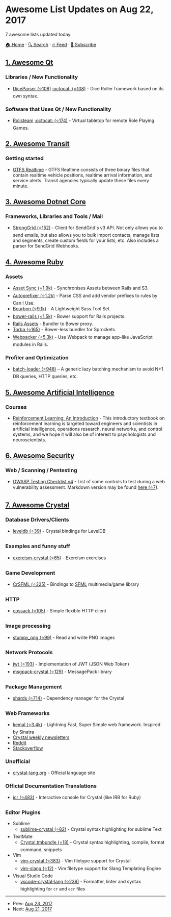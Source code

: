 # Awesome List Updates on Aug 22, 2017

7 awesome lists updated today.

[🏠 Home](/README.md) · [🔍 Search](https://www.trackawesomelist.com/search/) · [🔥 Feed](https://www.trackawesomelist.com/rss.xml) · [📮 Subscribe](https://trackawesomelist.us17.list-manage.com/subscribe?u=d2f0117aa829c83a63ec63c2f&id=36a103854c)



## [1. Awesome Qt](/content/JesseTG/awesome-qt/README.md)

### Libraries / New Functionality

*   [DiceParser (⭐108)](https://github.com/Rolisteam/DiceParser) [:octocat: (⭐108)](https://github.com/Rolisteam/DiceParser) - Dice Roller framework based on its own syntax.

### Software that Uses Qt / New Functionality

*   [Rolisteam](http://www.rolisteam.org) [:octocat: (⭐174)](https://github.com/Rolisteam/rolisteam) - Virtual tabletop for remote Role Playing Games.

## [2. Awesome Transit](/content/CUTR-at-USF/awesome-transit/README.md)

### Getting started

*   [GTFS Realtime](https://developers.google.com/transit/gtfs-realtime/) - GTFS Realtime consists of three binary files that contain realtime vehicle positions, realtime arrival information, and service alerts. Transit agencies typically update these files every minute.

## [3. Awesome Dotnet Core](/content/thangchung/awesome-dotnet-core/README.md)

### Frameworks, Libraries and Tools / Mail

*   [StrongGrid (⭐152)](https://github.com/Jericho/StrongGrid) - Client for SendGrid's v3 API. Not only allows you to send emails, but also allows you to bulk import contacts, manage lists and segments, create custom fields for your lists, etc. Also includes a parser for SendGrid Webhooks.

## [4. Awesome Ruby](/content/markets/awesome-ruby/README.md)

### Assets

*   [Asset Sync (⭐1.9k)](https://github.com/AssetSync/asset_sync) - Synchronises Assets between Rails and S3.
*   [Autoprefixer (⭐1.2k)](https://github.com/ai/autoprefixer-rails) - Parse CSS and add vendor prefixes to rules by Can I Use.
*   [Bourbon (⭐9.1k)](https://github.com/thoughtbot/bourbon) - A Lightweight Sass Tool Set.
*   [bower-rails (⭐1.5k)](https://github.com/rharriso/bower-rails) - Bower support for Rails projects.
*   [Rails Assets](https://rails-assets.org) - Bundler to Bower proxy.
*   [Torba (⭐165)](https://github.com/torba-rb/torba) - Bower-less bundler for Sprockets.
*   [Webpacker (⭐5.3k)](https://github.com/rails/webpacker) - Use Webpack to manage app-like JavaScript modules in Rails.

### Profiler and Optimization

*   [batch-loader (⭐948)](https://github.com/exaspark/batch-loader) – A generic lazy batching mechanism to avoid N+1 DB queries, HTTP queries, etc.

## [5. Awesome Artificial Intelligence](/content/owainlewis/awesome-artificial-intelligence/README.md)

### Courses

*   [Reinforcement Learning: An Introduction](http://www.freetechbooks.com/reinforcement-learning-an-introduction-second-edition-draft-t1282.html) - This introductory textbook on reinforcement learning is targeted toward engineers and scientists in artificial intelligence, operations research, neural networks, and control systems, and we hope it will also be of interest to psychologists and neuroscientists.

## [6. Awesome Security](/content/sbilly/awesome-security/README.md)

### Web / Scanning / Pentesting

*   [OWASP Testing Checklist v4](https://www.owasp.org/index.php/Testing_Checklist) -  List of some controls to test during a web vulnerability assessment. Markdown version may be found [here (⭐7)](https://github.com/amocrenco/owasp-testing-checklist-v4-markdown/blob/master/README.md).

## [7. Awesome Crystal](/content/veelenga/awesome-crystal/README.md)

### Database Drivers/Clients

*   [leveldb (⭐39)](https://github.com/crystal-community/leveldb) - Crystal bindings for LevelDB

### Examples and funny stuff

*   [exercism-crystal (⭐65)](https://github.com/exercism/crystal) - Exercism exercises

### Game Development

*   [CrSFML (⭐325)](https://github.com/oprypin/crsfml) - Bindings to [SFML](https://www.sfml-dev.org/) multimedia/game library

### HTTP

*   [cossack (⭐105)](https://github.com/crystal-community/cossack) - Simple flexible HTTP client

### Image processing

*   [stumpy\_png (⭐99)](https://github.com/stumpycr/stumpy_png) - Read and write PNG images

### Network Protocols

*   [jwt (⭐193)](https://github.com/crystal-community/jwt) - Implementation of JWT (JSON Web Token)
*   [msgpack-crystal (⭐129)](https://github.com/crystal-community/msgpack-crystal) - MessagePack library

### Package Management

*   [shards (⭐714)](https://github.com/crystal-lang/shards) - Dependency manager for the Crystal

### Web Frameworks

*   [kemal (⭐3.4k)](https://github.com/kemalcr/kemal) - Lightning Fast, Super Simple web framework. Inspired by Sinatra
*   [Crystal weekly newsletters](http://crystalweekly.com/)
*   [Reddit](https://www.reddit.com/r/crystal_programming/)
*   [Stackoverflow](https://stackoverflow.com/tags/crystal-lang/info)

### Unofficial

*   [crystal-lang.org](https://crystal-lang.org) - Official language site

### Official Documentation Translations

*   [icr (⭐483)](https://github.com/crystal-community/icr) - Interactive console for Crystal (like IRB for Ruby)

### Editor Plugins

*   Sublime
    *   [sublime-crystal (⭐82)](https://github.com/crystal-lang-tools/sublime-crystal) - Crystal syntax highlighting for sublime Text
*   TextMate
    *   [Crystal.tmbundle (⭐18)](https://github.com/crystal-lang-tools/Crystal.tmbundle) - Crystal syntax highlighting, compile, format command, snippets
*   Vim
    *   [vim-crystal (⭐383)](https://github.com/vim-crystal/vim-crystal) - Vim filetype support for Crystal
    *   [vim-slang (⭐12)](https://github.com/elorest/vim-slang) - Vim filetype support for Slang Templating Engine
*   Visual Studio Code
    *   [vscode-crystal-lang (⭐239)](https://github.com/crystal-lang-tools/vscode-crystal-lang) - Formatter, linter and syntax highlighting for `cr` and `ecr` files

---

- Prev: [Aug 23, 2017](/content/2017/08/23/README.md)
- Next: [Aug 21, 2017](/content/2017/08/21/README.md)